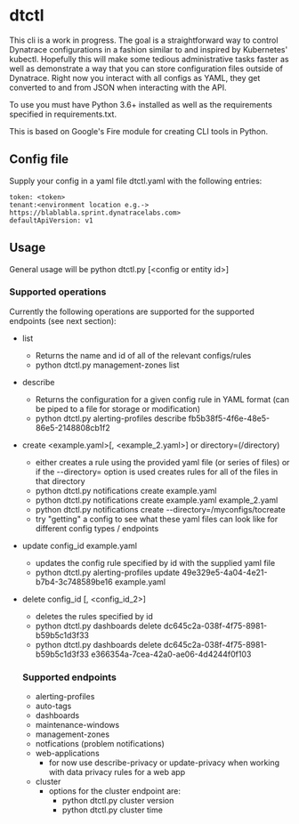 # dtctl
This cli is a work in progress. The goal is a straightforward way to control Dynatrace configurations in a fashion similar to and inspired by Kubernetes' kubectl. Hopefully this will make some tedious administrative tasks faster as well as demonstrate a way that you can store configuration files outside of Dynatrace. Right now you interact with all configs as YAML, they get converted to and from JSON when interacting with the API.

To use you must have Python 3.6+ installed as well as the requirements specified in requirements.txt.

This is based on Google's Fire module for creating CLI tools in Python.

## Config file
Supply your config in a yaml file dtctl.yaml with the following entries:
```
token: <token>
tenant:<environment location e.g.-> https://blablabla.sprint.dynatracelabs.com>
defaultApiVersion: v1
```
## Usage
General usage will be python dtctl.py <endpoint> <operation> [\<config or entity id>]
### Supported operations
Currently the following operations are supported for the supported endpoints (see next section):
* list
  - Returns the name and id of all of the relevant configs/rules
  - python dtctl.py management-zones list
* describe <id>
  - Returns the configuration for a given config rule in YAML format (can be piped to a file for storage or modification)
  - python dtctl.py alerting-profiles describe fb5b38f5-4f6e-48e5-86e5-2148808cb1f2
* create <example.yaml>[, <example_2.yaml>] or directory=(/directory)
  - either creates a rule using the provided yaml file (or series of files) or if the --directory= option is used creates rules for all of the files in that directory
  - python dtctl.py notifications create example.yaml
  - python dtctl.py notifications create example.yaml example_2.yaml
  - python dtctl.py notifications create --directory=/myconfigs/tocreate
  - try "getting" a config to see what these yaml files can look like for different config types / endpoints
* update config_id example.yaml
  - updates the config rule specified by id with the supplied yaml file
  - python dtctl.py alerting-profiles update 49e329e5-4a04-4e21-b7b4-3c748589be16 example.yaml
* delete config_id [, <config_id_2>]
  - deletes the rules specified by id
  - python dtctl.py dashboards delete dc645c2a-038f-4f75-8981-b59b5c1d3f33
  - python dtctl.py dashboards delete dc645c2a-038f-4f75-8981-b59b5c1d3f33 e366354a-7cea-42a0-ae06-4d4244f0f103
  
  ### Supported endpoints
  * alerting-profiles
  * auto-tags
  * dashboards
  * maintenance-windows
  * management-zones
  * notfications (problem notifications)
  * web-applications
    - for now use describe-privacy or update-privacy when working with data privacy rules for a web app
  * cluster
    - options for the cluster endpoint are:
      - python dtctl.py cluster version
      - python dtctl.py cluster time

